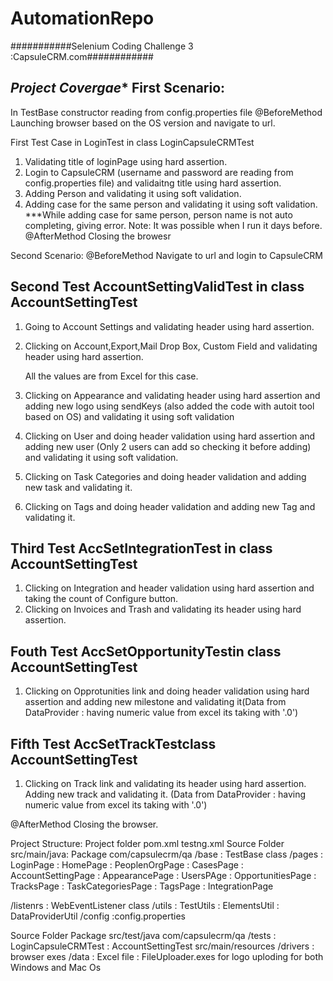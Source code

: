 # AutomationRepo
###########Selenium Coding Challenge 3 :CapsuleCRM.com############

*******Project Covergae********
First Scenario:
--------------
In TestBase constructor reading from config.properties file 
@BeforeMethod
Launching browser based on the OS version and navigate to url.

First Test Case in LoginTest in class LoginCapsuleCRMTest
1. Validating title of loginPage using hard assertion.
2. Login to CapsuleCRM (username and password are reading from config.properties file) and validaitng title using hard assertion.
3. Adding Person and validating it using soft validation.
4. Adding case for the same person and validating it using soft validation.
     ***While adding case for same person, person name is not auto completing, giving error.
        Note: It was possible when I run it days before.
@AfterMethod 
Closing the browesr

Second Scenario:
@BeforeMethod
Navigate to url and login to CapsuleCRM
 
Second Test AccountSettingValidTest in class AccountSettingTest
---------------------------------------------------------------
1. Going to Account Settings and validating header using hard assertion.
2. Clicking on Account,Export,Mail Drop Box, Custom Field and validating header using hard assertion.

   All the values are from Excel for this case.
3. Clicking on Appearance and validating header using hard assertion and adding new logo using sendKeys
   (also added the code with autoit tool based on OS) and validating it using soft validation
4. Clicking on User and doing header validation using hard assertion and adding new user (Only 2 users can add 
    so checking it before adding) and validating it using soft validation.
5. Clicking on Task Categories and doing  header validation and adding new task and validating it.
   
6. Clicking on Tags and doing header validation and adding new Tag and validating it.

Third Test AccSetIntegrationTest in class AccountSettingTest
------------------------------------------------------------

1. Clicking on Integration and header validation using hard assertion and taking the count of Configure button.
2. Clicking on Invoices and Trash and validating its header using hard assertion.

Fouth Test AccSetOpportunityTestin class AccountSettingTest
------------------------------------------------------------

1. Clicking on Opprotunities link and doing header validation using hard assertion and 
   adding new milestone and validating it(Data from DataProvider : having numeric value from excel its taking with '.0')
    

Fifth Test AccSetTrackTestclass AccountSettingTest
--------------------------------------------------
1. Clicking on Track link and validating its header using hard assertion. Adding new track and validating it.
    (Data from DataProvider : having numeric value from excel its taking with '.0')

@AfterMethod
Closing the browser.


Project Structure:
Project folder
pom.xml
testng.xml
Source Folder
src/main/java:
Package 
com/capsulecrm/qa
/base   : TestBase class
/pages  : LoginPage
        : HomePage
        : PeoplenOrgPage
	: CasesPage
	: AccountSettingPage
	: AppearancePage
	: UsersPAge
	: OpportunitiesPage
	: TracksPage
	: TaskCategoriesPage
	: TagsPage
	: IntegrationPage
	
/listenrs : WebEventListener class
/utils  : TestUtils
	: ElementsUtil
	: DataProviderUtil
/config :config.properties

Source Folder
Package
src/test/java
com/capsulecrm/qa
/tests  : LoginCapsuleCRMTest
	: AccountSettingTest
src/main/resources
/drivers : browser exes
/data    : Excel file
         : FileUploader.exes for logo uploding for both Windows and Mac Os
